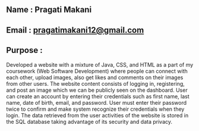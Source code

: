 ## Name  : Pragati Makani

## Email : pragatimakani12@gmail.com

## Purpose : 

Developed a website with a mixture of Java, CSS, and HTML as a part of my coursework (Web Software Development) where people can connect with each other, upload images, also get likes and comments on their images from other users. 
The website content consists of logging in, registering, and post an image which we can be publicly seen on the dashboard. 
User can create an account by entering their credentials such as first name, last name, date of birth, email, and password. 
User must enter their password twice to confirm and make system recognize their credentials when they login. 
The data retrieved from the user activities of the website is stored in the SQL database taking advantage of its security and data privacy.



